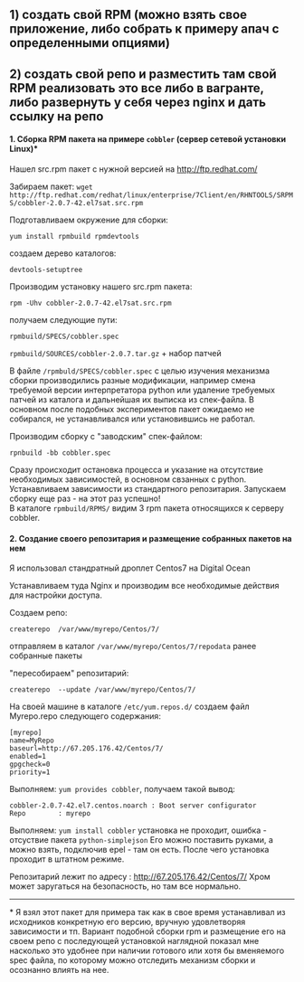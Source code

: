 
## 1) создать свой RPM (можно взять свое приложение, либо собрать к примеру апач с определенными опциями)
## 2) создать свой репо и разместить там свой RPM реализовать это все либо в вагранте, либо развернуть у себя через nginx и дать ссылку на репо 

#### 1. Сборка RPM пакета на примере `cobbler` (сервер сетевой установки Linux)*

Нашел src.rpm пакет с нужной версией на http://ftp.redhat.com/

Забираем пакет: `wget http://ftp.redhat.com/redhat/linux/enterprise/7Client/en/RHNTOOLS/SRPMS/cobbler-2.0.7-42.el7sat.src.rpm`

Подготавливаем окружение для сборки:

`yum install rpmbuild rpmdevtools`

создаем дерево каталогов:

`devtools-setuptree`

Производим установку нашего src.rpm пакета:

`rpm -Uhv cobbler-2.0.7-42.el7sat.src.rpm`

получаем следующие пути: 

`rpmbuild/SPECS/cobbler.spec`

`rpmbuild/SOURCES/cobbler-2.0.7.tar.gz` + набор патчей

В файле `/rpmbuld/SPECS/cobbler.spec` с целью изучения механизма сборки производились разные модификации, например смена требуемой версии интерпретатора python или удаление требуемых патчей из каталога и дальнейшая их выписка из спек-файла. В основном после подобных экспериментов пакет ожидаемо не собирался, не устанавливался или установившись не работал.

Производим сборку с "заводским" спек-файлом:

`rpnbuild -bb cobbler.spec`

Сразу происходит остановка процесса и указание на отсутствие необходимых зависимостей, в основном свзанных с python.
Устанавливаем зависимости из стандартного репозитария. Запускаем сборку еще раз - на этот раз успешно!
\
В каталоге `rpmbuild/RPMS/` видим 3 rpm пакета относящихся к серверу cobbler.

#### 2. Создание своего репозитария и размещение собранных пакетов на нем

Я использовал стандратный дроплет Centos7 на Digital Ocean

Устанавливаем туда Nginx и производим все необходимые действия для настройки доступа.

Создаем репо:

`createrepo  /var/www/myrepo/Centos/7/`

отправляем в каталог `/var/www/myrepo/Centos/7/repodata` ранее собранные пакеты

"пересобираем" репозитарий:

`createrepo  --update /var/www/myrepo/Centos/7/`

На своей машине в каталоге `/etc/yum.repos.d/` создаем файл Myrepo.repo следующего содержания:

```
[myrepo]
name=MyRepo
baseurl=http://67.205.176.42/Centos/7/
enabled=1
gpgcheck=0
priority=1
```
Выполняем: `yum provides cobbler`, получаем такой вывод:

```
cobbler-2.0.7-42.el7.centos.noarch : Boot server configurator
Repo        : myrepo
```
Выполняем: `yum install cobbler` установка не проходит, ошибка - отсуствие пакета `python-simplejson`
Его можно поставить руками, а можно взять, подключив epel - там он есть. После чего установка проходит в штатном режиме.

Репозитарий лежит по адресу : http://67.205.176.42/Centos/7/ Хром может заругаться на безопасность, но там все нормально.
 
----------------
\* Я взял этот пакет для примера так как в свое время устанавливал из исходников конкретную его версию, вручную удовлетворяя зависимости и тп. Вариант подобной сборки rpm и размещение его на своем репо с последующей установкой наглядной показал мне насколько это удобнее при наличии готового или хотя бы вменяемого spec файла, по которому можно отследить механизм сборки и осознанно влиять на нее.
